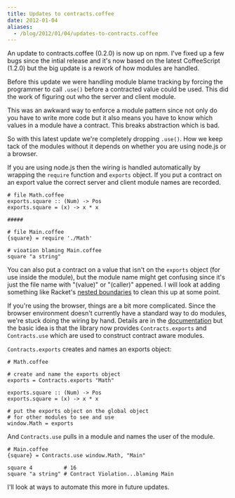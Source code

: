 ```yaml
---
title: Updates to contracts.coffee
date: 2012-01-04
aliases:
  - /blog/2012/01/04/updates-to-contracts.coffee
---
```


An update to contracts.coffee (0.2.0) is now up on npm. I've fixed up
a few bugs since the intial release and it's now based on the
latest CoffeeScript (1.2.0)
but the big update is a rework of how modules are handled.

Before this update we were handling module blame tracking by forcing the
programmer to call `.use()` before a contracted value could be used. This
did the work of figuring out who the server and client module.


This was an awkward way to enforce a module pattern since not only do you have to
write more code but it also means you have to know which values in a
module have a contract. This breaks abstraction which is bad.

So with this latest update we're completely dropping `.use()`. How we keep tack
of the modules without it depends on whether you are using node.js or a browser.

If you are using node.js then the wiring is handled automatically by wrapping
the `require` function and `exports` object. If you put a contract on an export
value the correct server and client module names are recorded.

    # file Math.coffee
    exports.square :: (Num) -> Pos
    exports.square = (x) -> x * x

    #####

    # file Main.coffee
    {square} = require './Math'

    # vioation blaming Main.coffee
    square "a string"

You can also put a contract on a value that isn't on the `exports` object (for use inside
the module), but the module name might get confusing since it's just the file name with
"(value)" or "(caller)" appened. I will look at adding something like Racket's
[nested boundaries](http://docs.racket-lang.org/reference/Attaching_Contracts_to_Values.html#%28part._.Nested_.Contract_.Boundaries%29)
to clean this up at some point.

If you're using the browser, things are a bit more complicated. Since the browser environment
doesn't currently have a standard way to do modules, we're stuck doing the wiring by hand.
Details are in the [documentation](http://disnetdev.com/contracts.coffee/) but the basic idea is that
the library now provides `Contracts.exports` and `Contracts.use` which are used to construct
contract aware modules.

`Contracts.exports` creates and names an exports object:

    # Math.coffee

    # create and name the exports object
    exports = Contracts.exports "Math"

    exports.square :: (Num) -> Pos
    exports.square = (x) -> x * x

    # put the exports object on the global object
    # for other modules to see and use
    window.Math = exports

And `Contracts.use` pulls in a module and names the user of the module.

    # Main.coffee
    {square} = Contracts.use window.Math, "Main"

    square 4          # 16
    square "a string" # Contract Violation...blaming Main

I'll look at ways to automate this more in future updates.
